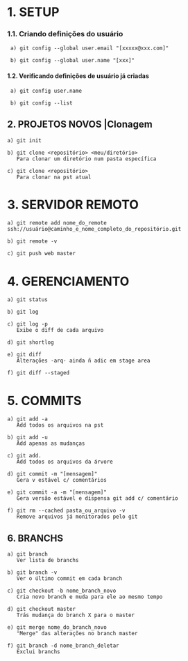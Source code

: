 # 1. SETUP

### 1.1. Criando definições do usuário

     a) git config --global user.email "[xxxxx@xxx.com]"
    
     b) git config --global user.name "[xxx]"

#### 1.2. Verificando definições de usuário já criadas

     a) git config user.name
    
     b) git config --list

## 2. PROJETOS NOVOS |Clonagem

    a) git init
    
    b) git clone <repositório> <meu/diretório> 
       Para clonar um diretório num pasta específica
    
    c) git clone <repositório> 
       Para clonar na pst atual

# 3. SERVIDOR REMOTO

    a) git remote add nome_do_remote ssh://usuário@caminho_e_nome_completo_do_repositório.git
    
    b) git remote -v 
    
    c) git push web master

# 4. GERENCIAMENTO

    a) git status
    
    b) git log
    
    c) git log -p 
       Exibe o diff de cada arquivo
    
    d) git shortlog
    
    e) git diff 
       Alterações -arq- ainda ñ adic em stage area
    
    f) git diff --staged 

# 5. COMMITS

    a) git add -a 
       Add todos os arquivos na pst
    
    b) git add -u 
       Add apenas as mudanças
    
    c) git add. 
       Add todos os arquivos da árvore
    
    d) git commit -m "[mensagem]"
       Gera v estável c/ comentários
    
    e) git commit -a -m "[mensagem]"
       Gera versão estável e dispensa git add c/ comentário
    
    f) git rm --cached pasta_ou_arquivo -v
       Remove arquivos já monitorados pelo git



## 6. BRANCHS

    a) git branch
       Ver lista de branchs
    
    b) git branch -v
       Ver o último commit em cada branch
    
    c) git checkout -b nome_branch_novo
       Cria novo branch e muda para ele ao mesmo tempo
    
    d) git checkout master
       Trás mudança do branch X para o master
    
    e) git merge nome_do_branch_novo
       "Merge" das alterações no branch master
    
    f) git branch -d nome_branch_deletar
       Exclui branchs 
